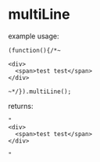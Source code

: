 multiLine
=========

example usage:

    (function(){/*~
    
    <div>
      <span>test test</span>
    </div>

    ~*/}).multiLine();


returns:

    "
    <div>
      <span>test test</span>
    </div>

    "
